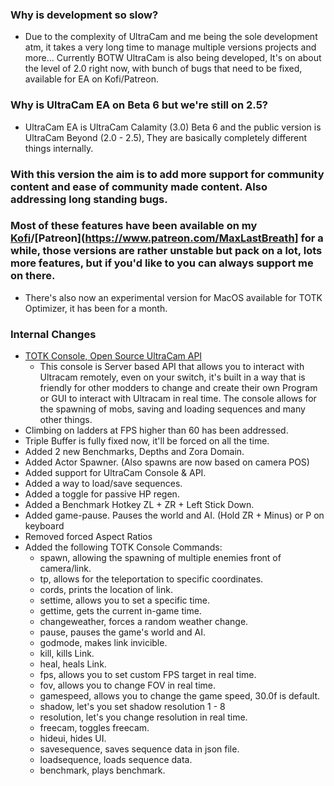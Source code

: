 ### Why is development so slow?
- Due to the complexity of UltraCam and me being the sole development atm, it takes a very long time to manage multiple versions projects and more... Currently BOTW UltraCam is also being developed, It's on about the level of 2.0 right now, with bunch of bugs that need to be fixed, available for EA on Kofi/Patreon.

### Why is UltraCam EA on Beta 6 but we're still on 2.5?
- UltraCam EA is UltraCam Calamity (3.0) Beta 6 and the public version is UltraCam Beyond (2.0 - 2.5), They are basically completely different things internally.

### With this version the aim is to add more support for community content and ease of community made content. Also addressing long standing bugs.
### Most of these features have been available on my [Kofi](https://ko-fi.com/maxlastbreath)/[Patreon](https://www.patreon.com/MaxLastBreath] for a while, those versions are rather unstable but pack on a lot, lots more features, but if you'd like to you can always support me on there.
- There's also now an experimental version for MacOS available for TOTK Optimizer, it has been for a month.

### Internal Changes
- [TOTK Console, Open Source UltraCam API](https://github.com/MaxLastBreath/TOTK-UltraCam-Console)
   - This console is Server based API that allows you to interact with Ultracam remotely, even on your switch, it's built in a way that is friendly for other modders to change and create their own Program or GUI to interact with Ultracam in real time. The console allows for the spawning of mobs, saving and loading sequences and many other things.
- Climbing on ladders at FPS higher than 60 has been addressed.
- Triple Buffer is fully fixed now, it'll be forced on all the time.
- Added 2 new Benchmarks, Depths and Zora Domain.
- Added Actor Spawner. (Also spawns are now based on camera POS)
- Added support for UltraCam Console & API.
- Added a way to load/save sequences.
- Added a toggle for passive HP regen.
- Added a Benchmark Hotkey ZL + ZR + Left Stick Down.
- Added game-pause. Pauses the world and AI. (Hold ZR + Minus) or P on keyboard
- Removed forced Aspect Ratios
- Added the following TOTK Console Commands:
   - spawn, allowing the spawning of multiple enemies front of camera/link.
   - tp, allows for the teleportation to specific coordinates.
   - cords, prints the location of link.
   - settime, allows you to set a specific time.
   - gettime, gets the current in-game time.
   - changeweather, forces a random weather change.
   - pause, pauses the game's world and AI.
   - godmode, makes link invicible.
   - kill, kills Link.
   - heal, heals Link.
   - fps, allows you to set custom FPS target in real time.
   - fov, allows you to change FOV in real time.
   - gamespeed, allows you to change the game speed, 30.0f is default.
   - shadow, let's you set shadow resolution 1 - 8
   - resolution, let's you change resolution in real time.
   - freecam, toggles freecam.
   - hideui, hides UI.
   - savesequence, saves sequence data in json file.
   - loadsequence, loads sequence data.
   - benchmark, plays benchmark.